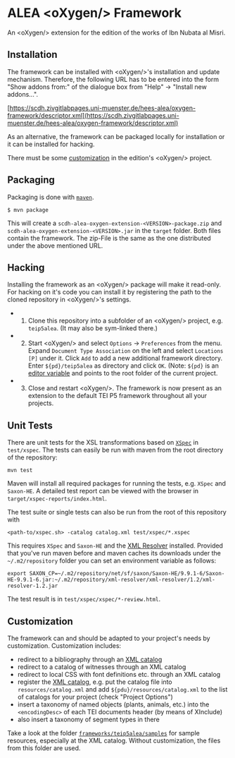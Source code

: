 # ALEA &lt;oXygen/> Framework

An &lt;oXygen/> extension for the edition of the works of Ibn Nubata
al Misri.

## Installation

The framework can be installed with &lt;oXygen/>'s installation and
update mechanism. Therefore, the following URL has to be entered into
the form "Show addons from:" of the dialogue box from "Help" -> "Install
new addons...".

[https://scdh.zivgitlabpages.uni-muenster.de/hees-alea/oxygen-framework/descriptor.xml](https://scdh.zivgitlabpages.uni-muenster.de/hees-alea/oxygen-framework/descriptor.xml)

As an alternative, the framework can be packaged locally for
installation or it can be installed for hacking.

There must be some [customization](#customization) in the edition's
&lt;oXygen/> project.

## Packaging

Packaging is done with [`maven`](https://maven.apache.org/).

	$ mvn package
	
This will create a `scdh-alea-oxygen-extension-<VERSION>-package.zip`
and `scdh-alea-oxygen-extension-<VERSION>.jar` in the `target`
folder. Both files contain the framework. The zip-File is the same as
the one distributed under the above mentioned URL.

## Hacking

Installing the framework as an &lt;oXygen/> package will make it
read-only. For hacking on it's code you can install it by registering
the path to the cloned repository in &lt;oXygen/>'s settings.

- 1) Clone this repository into a subfolder of an &lt;oXygen/>
  project, e.g. `teip5alea`. (It may also be sym-linked there.)

- 2) Start &lt;oXygen/> and select `Options` -> `Preferences` from the
  menu. Expand `Document Type Association` on the left and select
  `Locations [P]` under it. Click `Add` to add a new additional
  framework directory.  Enter `${pd}/teip5alea` as directory and click
  `OK`. (Note: `${pd}` is an [editor
  variable](https://www.oxygenxml.com/doc/versions/22.1/ug-editor/topics/editor-variables.html)
  and points to the root folder of the current project.
  
- 3) Close and restart &lt;oXygen/>. The framework is now present as an
  extension to the default TEI P5 framework throughout all your
  projects.


## Unit Tests

There are unit tests for the XSL transformations based on
[`XSpec`](https://github.com/xspec/xspec) in `test/xspec`. The tests
can easily be run with maven from the root directory of the
repository:

	mvn test

Maven will install all required packages for running the tests,
e.g. `XSpec` and `Saxon-HE`. A detailed test report can be viewed with
the browser in `target/xspec-reports/index.html`.

The test suite or single tests can also be run from the root of this
repository with

	<path-to/xspec.sh> -catalog catalog.xml test/xspec/*.xspec

This requires `XSpec` and `Saxon-HE` and the [XML
Resolver](https://mvnrepository.com/artifact/xml-resolver/xml-resolver)
installed. Provided that you've run maven before and maven caches its
downloads under the `~/.m2/repository` folder you can set an
environment variable as follows:

	export SAXON_CP=~/.m2/repository/net/sf/saxon/Saxon-HE/9.9.1-6/Saxon-HE-9.9.1-6.jar:~/.m2/repository/xml-resolver/xml-resolver/1.2/xml-resolver-1.2.jar

The test result is in `test/xspec/xspec/*-review.html`.

## Customization ##

The framework can and should be adapted to your project's needs by
customization. Customization includes:

- redirect to a bibliography through an [XML
  catalog](https://www.oxygenxml.com/doc/versions/23.1/ug-editor/topics/using-XML-Catalogs.html#using-XML-Catalogs)
- redirect to a catalog of witnesses through an XML catalog 
- redirect to local CSS with font definitions etc. through an XML
  catalog
- register the [XML
  catalog](https://www.oxygenxml.com/doc/versions/23.1/ug-editor/topics/preferences-xml-catalog.html#preferences-xml-catalog),
  e.g. put the catalog file into `resources/catalog.xml` and add
  `${pdu}/resources/catalog.xml` to the list of catalogs for your
  project (check "Project Options")
- insert a taxonomy of named objects (plants, animals, etc.) into the
  `<encodingDesc>` of each TEI documents header (by means of XInclude)
- also insert a taxonomy of segment types in there


Take a look at the folder
[`frameworks/teip5alea/samples`](frameworks/teip5alea/samples) for
sample resources, especially at the XML catalog. Without
customization, the files from this folder are used.
